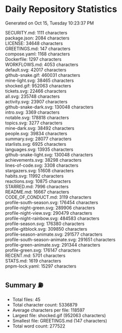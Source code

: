 # Daily Repository Statistics 
Generated on Oct 15, Tuesday 10:23:37 PM  

SECURITY.md: 1111 characters  
package.json: 2084 characters  
LICENSE: 34648 characters  
GREETINGS.md: 147 characters  
compose.yaml: 1168 characters  
Dockerfile: 1297 characters  
WORKFLOWS.md: 4053 characters  
default.svg: 42017 characters  
github-snake.gif: 460031 characters  
mine-light.svg: 38465 characters  
shocked.gif: 952063 characters  
tickets.svg: 22466 characters  
all.svg: 235748 characters  
activity.svg: 23907 characters  
github-snake-dark.svg: 130048 characters  
intro.svg: 3369 characters  
notable.svg: 178818 characters  
topics.svg: 3277 characters  
mine-dark.svg: 38492 characters  
people.svg: 39834 characters  
summary.svg: 28077 characters  
starlists.svg: 6925 characters  
languages.svg: 13935 characters  
github-snake-light.svg: 130048 characters  
achievements.svg: 38298 characters  
lines-of-code.svg: 3308 characters  
stargazers.svg: 51608 characters  
habits.svg: 11992 characters  
reactions.svg: 10875 characters  
STARRED.md: 7996 characters  
README.md: 16667 characters  
CODE_OF_CONDUCT.md: 3119 characters  
profile-south-season.svg: 176454 characters  
profile-night-green.svg: 289906 characters  
profile-night-view.svg: 290479 characters  
profile-night-rainbow.svg: 484583 characters  
profile-season.svg: 176380 characters  
profile-gitblock.svg: 309850 characters  
profile-season-animate.svg: 291577 characters  
profile-south-season-animate.svg: 291651 characters  
profile-green-animate.svg: 291344 characters  
profile-green.svg: 176147 characters  
RECENT.md: 5701 characters  
STATS.md: 1619 characters  
pnpm-lock.yaml: 15297 characters  

## Summary ⛽  
- Total files: 45  
- Total character count: 5336879  
- Average characters per file: 118597  
- Largest file: shocked.gif (952063 characters)  
- Smallest file: GREETINGS.md (147 characters)  
- Total word count: 277522  
